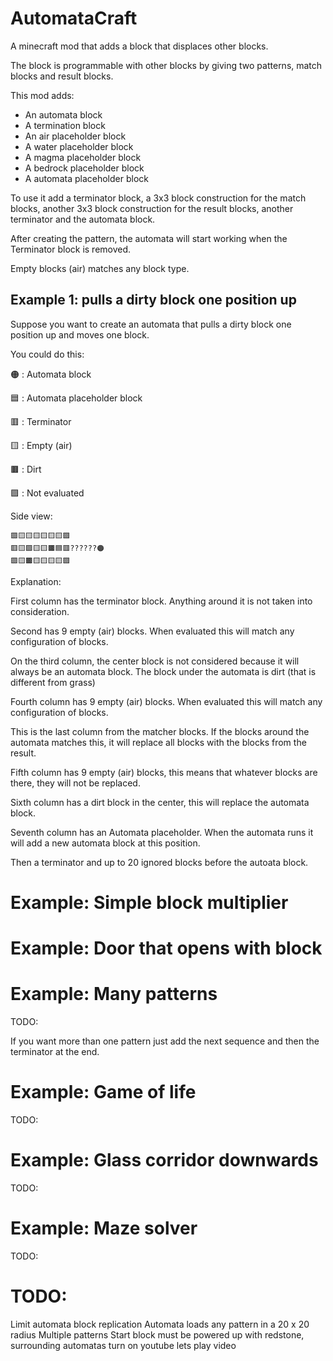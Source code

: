 # AutomataCraft

A minecraft mod that adds a block that displaces other blocks.

The block is programmable with other blocks by giving two patterns, 
match blocks and result blocks.

This mod adds:

- An automata block
- A termination block
- An air placeholder block
- A water placeholder block
- A magma placeholder block
- A bedrock placeholder block
- A automata placeholder block

To use it add a terminator block, a 3x3 block construction for the match blocks,
another 3x3 block construction for the result blocks, another terminator and the automata block.

After creating the pattern, the automata will start working when the Terminator block is removed.

Empty blocks (air) matches any block type.

## Example 1: pulls a dirty block one position up

Suppose you want to create an automata that pulls a dirty block one position up and moves one block.

You could do this:

🟠 : Automata block

🟦 : Automata placeholder block

🟥 : Terminator

🟨 : Empty (air)

🟫 : Dirt

🟪 : Not evaluated

Side view:
```
🟪🟨🟨🟨🟨🟨🟨🟪
🟥🟨🟪🟨🟨🟫🟦🟥??????🟠
🟪🟨🟫🟨🟨🟨🟨🟪
```
 
Explanation:

First column has the terminator block. Anything around it is not taken into consideration.

Second has 9 empty (air) blocks. When evaluated this will match any configuration of blocks.

On the third column, the center block is not considered because it will always be an automata block.
The block under the automata is dirt (that is different from grass)

Fourth column has 9 empty (air) blocks. When evaluated this will match any configuration of blocks.

This is the last column from the matcher blocks. If the blocks around the automata matches this, 
it will replace all blocks with the blocks from the result.

Fifth column has 9 empty (air) blocks, this means that whatever blocks are there, they will not be replaced.

Sixth column has a dirt block in the center, this will replace the automata block.

Seventh column has an Automata placeholder. When the automata runs it will add a new automata block at this position.

Then a terminator and up to 20 ignored blocks before the autoata block.

# Example: Simple block multiplier

# Example: Door that opens with block

# Example: Many patterns

TODO:

If you want more than one pattern just add the next sequence and then the terminator at the end.

# Example: Game of life

TODO:

# Example: Glass corridor downwards

TODO:

# Example: Maze solver

TODO:

# TODO:

Limit automata block replication
Automata loads any pattern in a 20 x 20 radius
Multiple patterns
Start block must be powered up with redstone, surrounding automatas turn on
youtube lets play video